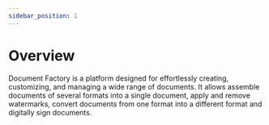 ```yaml
---
sidebar_position: 1
---
```


# Overview

Document Factory is a platform designed for effortlessly creating, customizing, and managing a wide range of documents. It allows assemble documents of several formats into a single
document, apply and remove watermarks, convert documents from one format into a different format and digitally sign documents.
